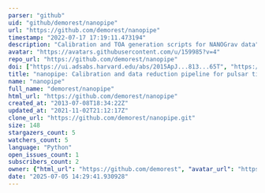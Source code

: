 ```yaml
---
parser: "github"
uid: "github/demorest/nanopipe"
url: "https://github.com/demorest/nanopipe"
timestamp: "2022-07-17 17:19:11.473194"
description: "Calibration and TOA generation scripts for NANOGrav data"
avatar: "https://avatars.githubusercontent.com/u/159985?v=4"
repo_url: "https://github.com/demorest/nanopipe"
doi: ["https://ui.adsabs.harvard.edu/abs/2015ApJ...813...65T", "https://ui.adsabs.harvard.edu/abs/2018ascl.soft03004D/abstract"]
title: "nanopipe: Calibration and data reduction pipeline for pulsar timing"
name: "nanopipe"
full_name: "demorest/nanopipe"
html_url: "https://github.com/demorest/nanopipe"
created_at: "2013-07-08T18:34:22Z"
updated_at: "2021-11-02T21:12:17Z"
clone_url: "https://github.com/demorest/nanopipe.git"
size: 148
stargazers_count: 5
watchers_count: 5
language: "Python"
open_issues_count: 1
subscribers_count: 2
owner: {"html_url": "https://github.com/demorest", "avatar_url": "https://avatars.githubusercontent.com/u/159985?v=4", "login": "demorest", "type": "User"}
date: "2025-07-05 14:29:41.930928"
---
```


